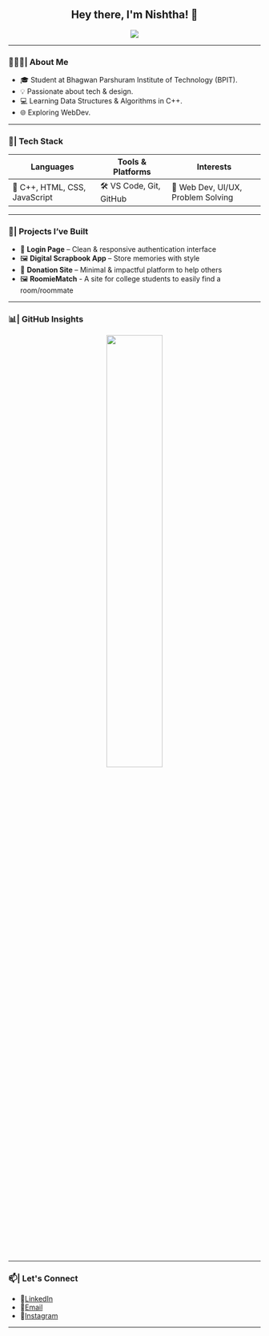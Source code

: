 <h2 align="center">Hey there, I'm Nishtha! 👋</h2>
<p align="center">
  <img src="https://readme-typing-svg.herokuapp.com/?lines=Exploring+the+web,+one+line+of+code+at+a+time.;&center=true&width=500&height=45&color=FF4B7B&vCenter=true&loop=1&delay=70&pause=1000">
</p>


---

### 👩🏻‍💻| About Me

- 🎓 Student at Bhagwan Parshuram Institute of Technology (BPIT).
- 💡 Passionate about tech & design.
- 💻 Learning Data Structures & Algorithms in C++.
- 🌐 Exploring WebDev. 

---

### 🧰| Tech Stack

| Languages | Tools & Platforms | Interests |
|----------|------------------|------------|
| 🧠 C++, HTML, CSS, JavaScript | 🛠️ VS Code, Git, GitHub | 🎨 Web Dev, UI/UX, Problem Solving |

---

### 🚀| Projects I’ve Built

- 📄 **Login Page** – Clean & responsive authentication interface  
- 🖼️ **Digital Scrapbook App** – Store memories with style  
- 💝 **Donation Site** – Minimal & impactful platform to help others
- 🖼️ **RoomieMatch** - A site for college students to easily find a room/roommate

---

### 📊| GitHub Insights

<p align="center">
  <img src="https://github-readme-stats.vercel.app/api?username=nishthaasood&show_icons=true&theme=github_dark" width="47%" />
</p>

---

### 📫| Let's Connect

- 🔗[LinkedIn](www.linkedin.com/in/nishtha-sood-53a75a306)  
- 📧[Email](mailto:soodnishtha12462@gmail.com)
- 📸[Instagram](https://www.instagram.com/nishthasood7?utm_source=ig_web_button_share_sheet&igsh=ZDNlZDc0MzIxNw==)

---

<!--
**nishthaasood/nishthaasood** is a ✨ _special_ ✨ repository because its `README.md` (this file) appears on your GitHub profile.

Here are some ideas to get you started:

- 🔭 I’m currently working on ...
- 🌱 I’m currently learning ...
- 👯 I’m looking to collaborate on ...
- 🤔 I’m looking for help with ...
- 💬 Ask me about ...
- 📫 How to reach me: ...
- 😄 Pronouns: ...
- ⚡ Fun fact: ...
-->

